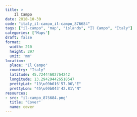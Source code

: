 ```yaml
---
title: > 
    Il Campo
date: 2018-10-30
code: "italy_il-campo_il-campo_876684"
tags: ["il-campo", "map", "islands", "Il Campo", "Italy"]
categories: ["Maps"]
draft: false
format:
  width: 210
  height: 297
  unit: 'mm'
location:
  place: "Il Campo"
  country: "Italy"
  latitude: 45.72444602764242
  longitude: 13.294294426518547
  prettyLat: "13\u00b016'57.06\"E"
  prettyLon: "45\u00b043'42.81\"N"
resources:
- src: "il-campo_876684.png"
  title: "Cover"
  name: cover
---
```

